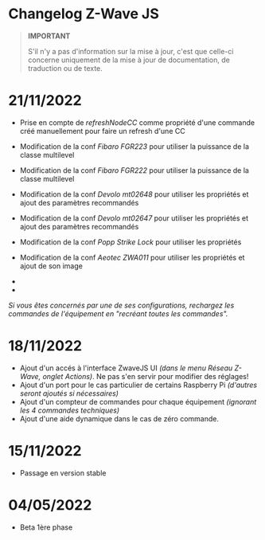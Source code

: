 # Changelog Z-Wave JS

>**IMPORTANT**
>
>S'il n'y a pas d'information sur la mise à jour, c'est que celle-ci concerne uniquement de la mise à jour de documentation, de traduction ou de texte.

# 21/11/2022

- Prise en compte de *refreshNodeCC* comme propriété d'une commande créé manuellement pour faire un refresh d'une CC

- Modification de la conf *Fibaro FGR223* pour utiliser la puissance de la classe multilevel
- Modification de la conf *Fibaro FGR222* pour utiliser la puissance de la classe multilevel
- Modification de la conf *Devolo mt02648* pour utiliser les propriétés et ajout des paramètres recommandés
- Modification de la conf *Devolo mt02647* pour utiliser les propriétés et ajout des paramètres recommandés
- Modification de la conf *Popp Strike Lock* pour utiliser les propriétés
- Modification de la conf *Aeotec ZWA011* pour utiliser les propriétés et ajout de son image
-
-

*Si vous êtes concernés par une de ses configurations, rechargez les commandes de l'équipement en "recréant toutes les commandes".*

# 18/11/2022

- Ajout d'un accés à l'interface ZwaveJS UI *(dans le menu Réseau Z-Wave, onglet Actions)*. Ne pas s'en servir pour modifier des réglages!
- Ajout d'un port pour le cas particulier de certains Raspberry Pi *(d'autres seront ajoutés si nécessaires)*
- Ajout d'un compteur de commandes pour chaque équipement *(ignorant les 4 commandes techniques)*
- Ajout d'une aide dynamique dans le cas de zéro commande.

# 15/11/2022

- Passage en version stable

# 04/05/2022

- Beta 1ère phase
